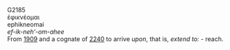 G2185  
ἐφικνέομαι  
ephikneomai  
*ef-ik-neh‘-om-ahee*  
From [1909](g1909) and a cognate of [2240](g2240) to arrive *upon*, that
is, *extend* *to:* - reach.  
